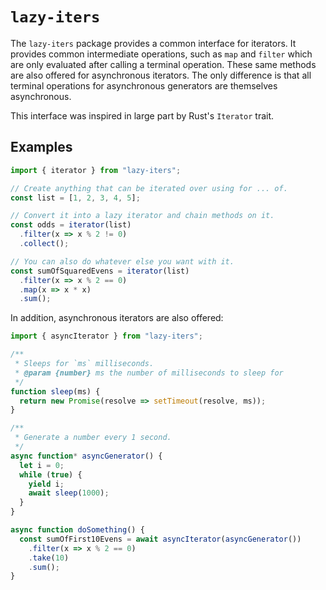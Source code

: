 # `lazy-iters`

The `lazy-iters` package provides a common interface for iterators. It provides common intermediate operations, such as `map` and `filter` which are only evaluated after calling a terminal operation. These same methods are also offered for asynchronous iterators. The only difference is that all terminal operations for asynchronous generators are themselves asynchronous.

This interface was inspired in large part by Rust's `Iterator` trait.

## Examples

```javascript
import { iterator } from "lazy-iters";

// Create anything that can be iterated over using for ... of.
const list = [1, 2, 3, 4, 5];

// Convert it into a lazy iterator and chain methods on it.
const odds = iterator(list)
  .filter(x => x % 2 != 0)
  .collect();

// You can also do whatever else you want with it.
const sumOfSquaredEvens = iterator(list)
  .filter(x => x % 2 == 0)
  .map(x => x * x)
  .sum();
```

In addition, asynchronous iterators are also offered:

```javascript
import { asyncIterator } from "lazy-iters";

/**
 * Sleeps for `ms` milliseconds.
 * @param {number} ms the number of milliseconds to sleep for
 */
function sleep(ms) {
  return new Promise(resolve => setTimeout(resolve, ms));
}

/**
 * Generate a number every 1 second.
 */
async function* asyncGenerator() {
  let i = 0;
  while (true) {
    yield i;
    await sleep(1000);
  }
}

async function doSomething() {
  const sumOfFirst10Evens = await asyncIterator(asyncGenerator())
    .filter(x => x % 2 == 0)
    .take(10)
    .sum();
}
```
